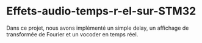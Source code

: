 # Effets-audio-temps-r-el-sur-STM32
Dans ce projet, nous avons implémenté un simple delay, un affichage de transformée de Fourier et un vocoder en temps réel.
